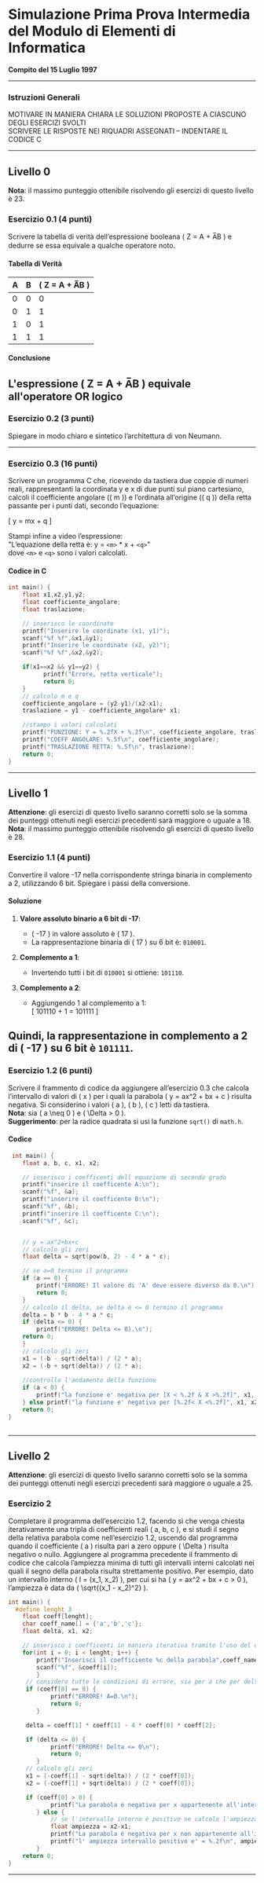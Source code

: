 # Simulazione Prima Prova Intermedia del Modulo di Elementi di Informatica

**Compito del 15 Luglio 1997**

---

### Istruzioni Generali
MOTIVARE IN MANIERA CHIARA LE SOLUZIONI PROPOSTE A CIASCUNO DEGLI ESERCIZI SVOLTI  
SCRIVERE LE RISPOSTE NEI RIQUADRI ASSEGNATI – INDENTARE IL CODICE C

---

## Livello 0
**Nota**: il massimo punteggio ottenibile risolvendo gli esercizi di questo livello è 23.

### Esercizio 0.1 (4 punti)
Scrivere la tabella di verità dell’espressione booleana \( Z = A + A̅B \) e dedurre se essa equivale a qualche operatore noto.

#### Tabella di Verità

| A | B | \( Z = A + A̅B \) |
|---|---|----------------------------|
| 0 | 0 | 0                          |
| 0 | 1 | 1                          |
| 1 | 0 | 1                          |
| 1 | 1 | 1                          |

#### Conclusione
L'espressione \( Z = A + A̅B \) equivale all'operatore OR logico
---

### Esercizio 0.2 (3 punti)
Spiegare in modo chiaro e sintetico l’architettura di von Neumann.

---

### Esercizio 0.3 (16 punti)
Scrivere un programma C che, ricevendo da tastiera due coppie di numeri reali, rappresentanti la coordinata y e x di due punti sul piano cartesiano, calcoli il coefficiente angolare (\( m \)) e l’ordinata all’origine (\( q \)) della retta passante per i punti dati, secondo l’equazione:

\[
y = mx + q
\]

Stampi infine a video l’espressione:  
"L’equazione della retta è: y = `<m>` * x + `<q>`"  
dove `<m>` e `<q>` sono i valori calcolati.

#### Codice in C

```c
int main() {
    float x1,x2,y1,y2;
    float coefficiente_angolare;
    float traslazione;

    // inserisco le coordinate
    printf("Inserire le coordinate (x1, y1)");
    scanf("%f %f",&x1,&y1);
    printf("Inserire le coordinate (x2, y2)");
    scanf("%f %f",&x2,&y2);

	if(x1==x2 && y1==y2) {
          printf("Errore, retta verticale");
          return 0;
	}
    // calcolo m e q
    coefficiente_angolare = (y2-y1)/(x2-x1);
    traslazione = y1 - coefficiente_angolare* x1;

    //stampo i valori calcolati 
    printf("FUNZIONE: Y = %.2fX + %.2f\n", coefficiente_angolare, traslazione);
    printf("COEFF ANGOLARE: %.5f\n", coefficiente_angolare);
    printf("TRASLAZIONE RETTA: %.5f\n", traslazione);
    return 0;
}

```

---

## Livello 1
**Attenzione**: gli esercizi di questo livello saranno corretti solo se la somma dei punteggi ottenuti negli esercizi precedenti sarà maggiore o uguale a 18.  
**Nota**: il massimo punteggio ottenibile risolvendo gli esercizi di questo livello è 28.

### Esercizio 1.1 (4 punti)
Convertire il valore -17 nella corrispondente stringa binaria in complemento a 2, utilizzando 6 bit. Spiegare i passi della conversione.

#### Soluzione

1. **Valore assoluto binario a 6 bit di -17**:  
   - \( -17 \) in valore assoluto è \( 17 \).  
   - La rappresentazione binaria di \( 17 \) su 6 bit è: `010001`.

2. **Complemento a 1**:  
   - Invertendo tutti i bit di `010001` si ottiene: `101110`.

3. **Complemento a 2**:  
   - Aggiungendo 1 al complemento a 1:  
     \[
     101110 + 1 = 101111
     \]

Quindi, la rappresentazione in complemento a 2 di \( -17 \) su 6 bit è `101111`.
---

### Esercizio 1.2 (6 punti)
Scrivere il frammento di codice da aggiungere all’esercizio 0.3 che calcola l’intervallo di valori di \( x \) per i quali la parabola \( y = ax^2 + bx + c \) risulta negativa. Si considerino i valori \( a \), \( b \), \( c \) letti da tastiera.  
**Nota**: sia \( a \neq 0 \) e \( \Delta > 0 \).  
**Suggerimento**: per la radice quadrata si usi la funzione `sqrt()` di `math.h`.

#### Codice

```c
 int main() {
    float a, b, c, x1, x2;

    // inserisco i coefficenti dell equazione di secondo grado
    printf("inserire il coefficente A:\n");
    scanf("%f", &a);
    printf("inserire il coefficente B:\n");
    scanf("%f", &b);
    printf("inserire il coefficente C:\n");
    scanf("%f", &c);


    // y = ax^2+bx+c
    // calcolo gli zeri
    float delta = sqrt(pow(b, 2) - 4 * a * c);

    // se a=0 termino il programma
    if (a == 0) {
        printf("ERRORE! Il valore di 'A' deve essere diverso da 0.\n");
        return 0;
    }
    // calcolo il delta, se delta è <= 0 termino il programma
    delta = b * b - 4 * a * c;
    if (delta <= 0) {
        printf("ERRORE! Delta <= 0).\n");
	return 0;
    } 
    // calcolo gli zeri
    x1 = (-b - sqrt(delta)) / (2 * a);
    x2 = (-b + sqrt(delta)) / (2 * a);
	
    //controllo l'andamento della funzione
    if (a < 0) {
        printf("la funzione e' negativa per [X < %.2f & X >%.2f]", x1, x2);
    } else printf("la funzione e' negativa per [%.2f< X <%.2f]", x1, x2);
    return 0;
}
    
```
---

## Livello 2
**Attenzione**: gli esercizi di questo livello saranno corretti solo se la somma dei punteggi ottenuti negli esercizi precedenti sarà maggiore o uguale a 25.

### Esercizio 2
Completare il programma dell’esercizio 1.2, facendo sì che venga chiesta iterativamente una tripla di coefficienti reali \( a, b, c \), e si studi il segno della relativa parabola come nell’esercizio 1.2, uscendo dal programma quando il coefficiente \( a \) risulta pari a zero oppure \( \Delta \) risulta negativo o nullo.
Aggiungere al programma precedente il frammento di codice che calcola l’ampiezza minima di tutti gli intervalli interni calcolati nei quali il segno della parabola risulta strettamente positivo. Per esempio, dato un intervallo interno \( I = (x_1, x_2) \), per cui si ha \( y = ax^2 + bx + c > 0 \), l’ampiezza è data da \( \sqrt{(x_1 - x_2)^2} \).

```c
int main() {
  #define lenght 3
    float coeff[lenght];
    char coeff_name[] = {'a','b','c'};
    float delta, x1, x2;

    // inserisco i coefficenti in maniera iterativa tramite l'uso del ciclo for
    for(int i = 0; i < lenght; i++) {
        printf("Inserisci il coefficiente %c della parabola",coeff_name[i]);
        scanf("%f", &coeff[i]);
		}
     // considero tutte le condizioni di errore, sia per a che per delta   
     if (coeff[0] == 0) {
            printf("ERRORE! A=0.\n");
            return 0;
        }

     delta = coeff[1] * coeff[1] - 4 * coeff[0] * coeff[2];

     if (delta <= 0) {
            printf("ERRORE! Delta <= 0\n");
            return 0;
        }
     // calcolo gli zeri	
     x1 = (-coeff[1] - sqrt(delta)) / (2 * coeff[0]);
     x2 = (-coeff[1] + sqrt(delta)) / (2 * coeff[0]);

     if (coeff[0] > 0) {
            printf("La parabola è negativa per x appartenente all'intervallo: (%.2f, %.2f)\n", x1, x2);
        } else {
            // se l'intervallo interno è positivo ne calcolo l'ampiezza e la stampo a schermo
            float ampiezza = x2-x1;
            printf("La parabola è negativa per x non appartenente all'intervallo: (%.2f, %.2f)\n", x1, x2);
            printf("l' ampiezza intervallo positivo e' = %.2f\n", ampiezza);
        }
    return 0;
}

```
---
